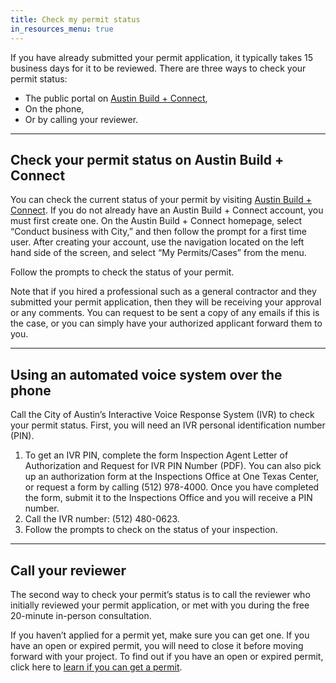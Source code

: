 ```yaml
---
title: Check my permit status
in_resources_menu: true
---
```



If you have already submitted your permit application, it typically takes 15 business days for it to be reviewed. There are three ways to check your permit status:

* The public portal on [Austin Build + Connect](https://abc.austintexas.gov/web/permit/index),
* On the phone,
* Or by calling your reviewer.

---

## Check your permit status on Austin Build + Connect

You can check the current status of your permit by visiting [Austin Build + Connect](https://abc.austintexas.gov/web/permit/index). If you do not already have an Austin Build + Connect account, you must first create one. On the Austin Build + Connect homepage, select “Conduct business with City,” and then follow the prompt for a first time user. After creating your account, use the navigation located on the left hand side of the screen, and select “My Permits/Cases” from the menu.

Follow the prompts to check the status of your permit.

Note that if you hired a professional such as a general contractor and they submitted your permit application, then they will be receiving your approval or any comments. You can request to be sent a copy of any emails if this is the case, or you can simply have your authorized applicant forward them to you.

---

## Using an automated voice system over the phone

Call the City of Austin’s Interactive Voice Response System (IVR) to check your permit status. First, you will need an IVR personal identification number (PIN).

1. To get an IVR PIN, complete the form Inspection Agent Letter of Authorization and Request for IVR PIN Number (PDF). You can also pick up an authorization form at the Inspections Office at One Texas Center, or request a form by calling (512) 978-4000. Once you have completed the form, submit it to the Inspections Office and you will receive a PIN number.
2. Call the IVR number: (512) 480-0623.
3. Follow the prompts to check on the status of your inspection.

---

## Call your reviewer

The second way to check your permit’s status is to call the reviewer who initially reviewed your permit application, or met with you during the free 20-minute in-person consultation.

If you haven’t applied for a permit yet, make sure you can get one. If you have an open or expired permit, you will need to close it before moving forward with your project. To find out if you have an open or expired permit, click here to [learn if you can get a permit](/resources/can-i-get-a-permit/).